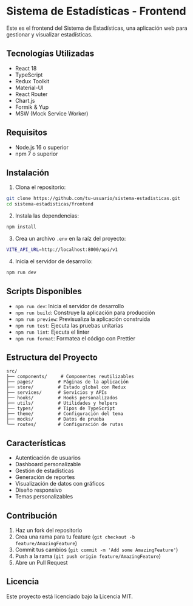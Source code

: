 # Sistema de Estadísticas - Frontend

Este es el frontend del Sistema de Estadísticas, una aplicación web para gestionar y visualizar estadísticas.

## Tecnologías Utilizadas

- React 18
- TypeScript
- Redux Toolkit
- Material-UI
- React Router
- Chart.js
- Formik & Yup
- MSW (Mock Service Worker)

## Requisitos

- Node.js 16 o superior
- npm 7 o superior

## Instalación

1. Clona el repositorio:
```bash
git clone https://github.com/tu-usuario/sistema-estadisticas.git
cd sistema-estadisticas/frontend
```

2. Instala las dependencias:
```bash
npm install
```

3. Crea un archivo `.env` en la raíz del proyecto:
```bash
VITE_API_URL=http://localhost:8000/api/v1
```

4. Inicia el servidor de desarrollo:
```bash
npm run dev
```

## Scripts Disponibles

- `npm run dev`: Inicia el servidor de desarrollo
- `npm run build`: Construye la aplicación para producción
- `npm run preview`: Previsualiza la aplicación construida
- `npm run test`: Ejecuta las pruebas unitarias
- `npm run lint`: Ejecuta el linter
- `npm run format`: Formatea el código con Prettier

## Estructura del Proyecto

```
src/
├── components/     # Componentes reutilizables
├── pages/         # Páginas de la aplicación
├── store/         # Estado global con Redux
├── services/      # Servicios y APIs
├── hooks/         # Hooks personalizados
├── utils/         # Utilidades y helpers
├── types/         # Tipos de TypeScript
├── theme/         # Configuración del tema
├── mocks/         # Datos de prueba
└── routes/        # Configuración de rutas
```

## Características

- Autenticación de usuarios
- Dashboard personalizable
- Gestión de estadísticas
- Generación de reportes
- Visualización de datos con gráficos
- Diseño responsivo
- Temas personalizables

## Contribución

1. Haz un fork del repositorio
2. Crea una rama para tu feature (`git checkout -b feature/AmazingFeature`)
3. Commit tus cambios (`git commit -m 'Add some AmazingFeature'`)
4. Push a la rama (`git push origin feature/AmazingFeature`)
5. Abre un Pull Request

## Licencia

Este proyecto está licenciado bajo la Licencia MIT. 